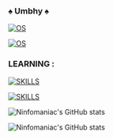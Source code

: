### ♠️ Umbhy ♠️

[![OS](https://img.shields.io/badge/Kali_Linux-557C94?style=for-the-badge&logo=kali-linux&logoColor=white)](https://www.kali.org)


[![OS](https://img.shields.io/badge/Windows-0078D6?style=for-the-badge&logo=windows&logoColor=white)](https://www.microsoft.com/pt-br/software-download/windows10)
### LEARNING :
[![SKILLS](https://img.shields.io/badge/Python-14354C?style=for-the-badge&logo=python&logoColor=white)](https://www.python.org)

[![SKILLS](https://img.shields.io/badge/C%2B%2B-00599C?style=for-the-badge&logo=c%2B%2B&logoColor=white)](https://www.jetbrains.com/cpp/?source=google&medium=cpc&campaign=12668269321&term=c%2B%2B&content=511772200305&gad=1&gclid=Cj0KCQjwj_ajBhCqARIsAA37s0xxTvGrST3kb85Zju3LeYZeD6OD3R_N8ls4XhlBPqj3jZ1AOQLMMZcaAnjJEALw_wcB)

![Ninfomaniac's GitHub stats](https://github-readme-stats.vercel.app/api?username=Ninfomaniac&show_icons=true&theme=radical) 

![Ninfomaniac's GitHub stats](https://github-readme-stats.vercel.app/api/top-langs/?username=Ninfomaniac&theme=blue-green)

